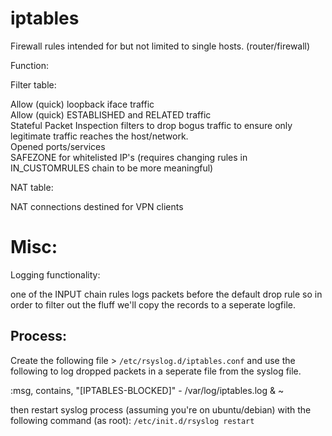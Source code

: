 # iptables
Firewall rules intended for but not limited to single hosts. (router/firewall)

Function:

Filter table:

Allow (quick) loopback iface traffic <br>
Allow (quick) ESTABLISHED and RELATED traffic <br>
Stateful Packet Inspection filters to drop bogus traffic to ensure only legitimate traffic reaches the host/network. <br>
Opened ports/services <br>
SAFEZONE for whitelisted IP's (requires changing rules in  IN_CUSTOMRULES chain to be more meaningful) <br>


NAT table:

 NAT connections destined for VPN clients


# Misc:

Logging functionality:

one of the INPUT chain rules logs packets before the default drop rule so in order to filter out the fluff we'll copy the records to a seperate logfile.

## Process:

Create the following file > `/etc/rsyslog.d/iptables.conf`
and use the following to log dropped packets in a seperate file from the syslog file.

  :msg, contains, "[IPTABLES-BLOCKED]" - /var/log/iptables.log
    & ~
 
 
then restart syslog process (assuming you're on ubuntu/debian) with the following command (as root):
` /etc/init.d/rsyslog restart
`
